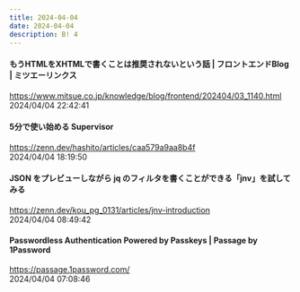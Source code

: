 ```yaml
---
title: 2024-04-04
date: 2024-04-04
description: B! 4
---
```


#### もうHTMLをXHTMLで書くことは推奨されないという話 | フロントエンドBlog | ミツエーリンクス
https://www.mitsue.co.jp/knowledge/blog/frontend/202404/03_1140.html<br>
2024/04/04 22:42:41<br>


#### 5分で使い始める Supervisor
https://zenn.dev/hashito/articles/caa579a9aa8b4f<br>
2024/04/04 18:19:50<br>


#### JSON をプレビューしながら jq のフィルタを書くことができる「jnv」を試してみる
https://zenn.dev/kou_pg_0131/articles/jnv-introduction<br>
2024/04/04 08:49:42<br>


#### Passwordless Authentication Powered by Passkeys | Passage by 1Password
https://passage.1password.com/<br>
2024/04/04 07:08:46<br>


